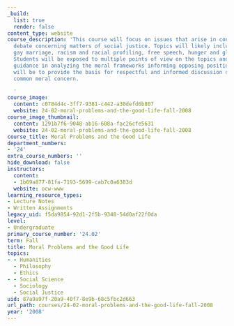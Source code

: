 ```yaml
---
_build:
  list: true
  render: false
content_type: website
course_description: 'This course will focus on issues that arise in contemporary public
  debate concerning matters of social justice. Topics will likely include: euthanasia,
  gay marriage, racism and racial profiling, free speech, hunger and global inequality.
  Students will be exposed to multiple points of view on the topics and will be given
  guidance in analyzing the moral frameworks informing opposing positions. The goal
  will be to provide the basis for respectful and informed discussion of matters of
  common moral concern.

  '
course_image:
  content: c0784d4c-3ff7-9381-c442-a30defd6b807
  website: 24-02-moral-problems-and-the-good-life-fall-2008
course_image_thumbnail:
  content: 1291b7f6-9048-ab16-608a-fac26cfe5631
  website: 24-02-moral-problems-and-the-good-life-fall-2008
course_title: Moral Problems and the Good Life
department_numbers:
- '24'
extra_course_numbers: ''
hide_download: false
instructors:
  content:
  - 1b69a877-81fa-7193-5699-cab7c0a6383d
  website: ocw-www
learning_resource_types:
- Lecture Notes
- Written Assignments
legacy_uid: f5da9854-92d1-2f5b-9348-54d0af22f0da
level:
- Undergraduate
primary_course_number: '24.02'
term: Fall
title: Moral Problems and the Good Life
topics:
- - Humanities
  - Philosophy
  - Ethics
- - Social Science
  - Sociology
  - Social Justice
uid: 87a9a97f-20a9-40f7-8e9b-68c5fbc2d663
url_path: courses/24-02-moral-problems-and-the-good-life-fall-2008
year: '2008'
---
```

